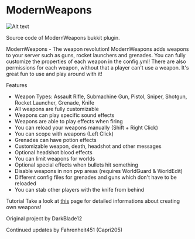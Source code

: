 # ModernWeapons

![Alt text](https://ob-mc.net/repo/ModernWeapons.png "ModernWeapons")

Source code of ModernWeapons bukkit plugin.

ModernWeapons - The weapon revolution!
ModernWeapons adds weapons to your server such as guns, rocket launchers and grenades. You can fully customize the properties of each weapon in the config.yml! There are also permissions for each weapon, without that a player can't use a weapon. It's great fun to use and play around with it!

Features
* Weapon Types: Assault Rifle, Submachine Gun, Pistol, Sniper, Shotgun, Rocket Launcher, Grenade, Knife
* All weapons are fully customizable
* Weapons can play specific sound effects
* Weapons are able to play effects when firing
* You can reload your weapons manually (Shift + Right Click)
* You can scope with weapons (Left Click)
* Grenades can have potion effects
* Customizable weapon, death, headshot and other messages
* Optional headshot blood effects
* You can limit weapons for worlds
* Optional special effects when bullets hit something
* Disable weapons in non pvp areas (requires WorldGuard & WorldEdit)
* Different config files for grenades and guns which don't have to be reloaded
* You can stab other players with the knife from behind

Tutorial
Take a look at [this](https://dev.bukkit.org/projects/modernweapons/pages/config) page for detailed informations about creating own weapons!

Original project by DarkBlade12

Continued updates by Fahrenheit451 (Capri205)
